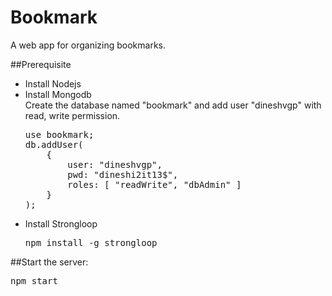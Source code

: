 # Bookmark
A web app for organizing bookmarks.

##Prerequisite
* Install Nodejs
* Install Mongodb  
  Create the database named "bookmark" and add user "dineshvgp" with read, write permission.  
  <pre>
  use bookmark;
  db.addUser(
      {
          user: "dineshvgp",
          pwd: "dineshi2it13$",
          roles: [ "readWrite", "dbAdmin" ]
      }
  );
  </pre>
* Install Strongloop
  <pre>npm install -g strongloop</pre>

##Start the server:
<pre>npm start</pre>
